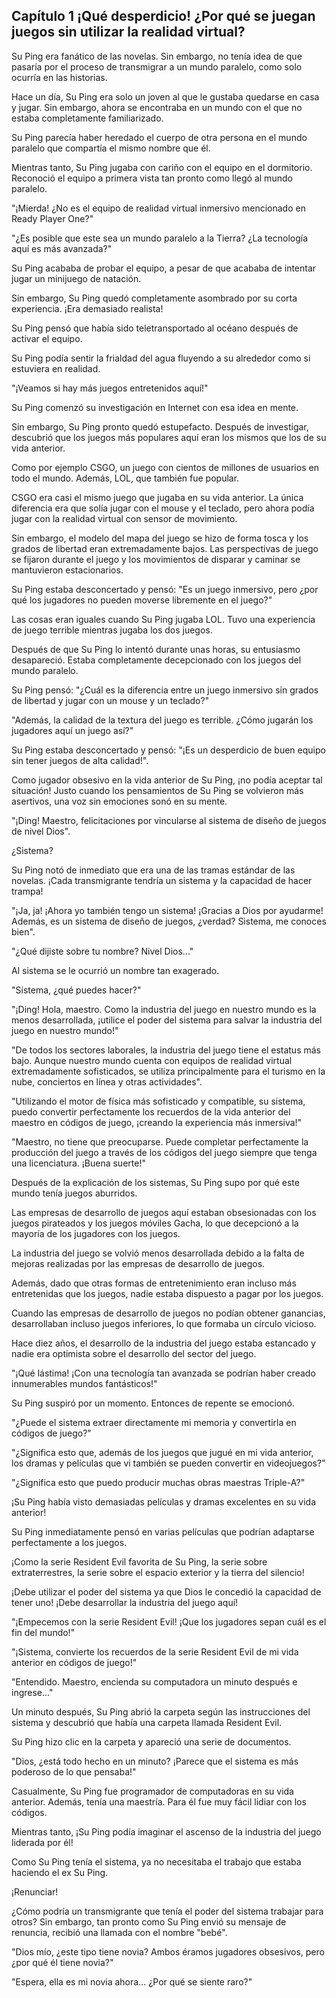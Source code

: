 
## Capítulo 1 ¡Qué desperdicio! ¿Por qué se juegan juegos sin utilizar la realidad virtual?


Su Ping era fanático de las novelas. Sin embargo, no tenía idea de que pasaría por el proceso de transmigrar a un mundo paralelo, como solo ocurría en las historias.

Hace un día, Su Ping era solo un joven al que le gustaba quedarse en casa y jugar. Sin embargo, ahora se encontraba en un mundo con el que no estaba completamente familiarizado.

Su Ping parecía haber heredado el cuerpo de otra persona en el mundo paralelo que compartía el mismo nombre que él.

Mientras tanto, Su Ping jugaba con cariño con el equipo en el dormitorio. Reconoció el equipo a primera vista tan pronto como llegó al mundo paralelo.

"¡Mierda! ¿No es el equipo de realidad virtual inmersivo mencionado en Ready Player One?"

"¿Es posible que este sea un mundo paralelo a la Tierra? ¿La tecnología aquí es más avanzada?"

Su Ping acababa de probar el equipo, a pesar de que acababa de intentar jugar un minijuego de natación.

Sin embargo, Su Ping quedó completamente asombrado por su corta experiencia.
¡Era demasiado realista!

Su Ping pensó que había sido teletransportado al océano después de activar el equipo.

Su Ping podía sentir la frialdad del agua fluyendo a su alrededor como si estuviera en realidad.

"¡Veamos si hay más juegos entretenidos aquí!"

Su Ping comenzó su investigación en Internet con esa idea en mente.

Sin embargo, Su Ping pronto quedó estupefacto. Después de investigar, descubrió que los juegos más populares aquí eran los mismos que los de su vida anterior.

Como por ejemplo CSGO, un juego con cientos de millones de usuarios en todo el mundo. Además, LOL, que también fue popular.

CSGO era casi el mismo juego que jugaba en su vida anterior. La única diferencia era que solía jugar con el mouse y el teclado, pero ahora podía jugar con la realidad virtual con sensor de movimiento.

Sin embargo, el modelo del mapa del juego se hizo de forma tosca y los grados de libertad eran extremadamente bajos. Las perspectivas de juego se fijaron durante el juego y los movimientos de disparar y caminar se mantuvieron estacionarios.

Su Ping estaba desconcertado y pensó: "Es un juego inmersivo, pero ¿por qué los jugadores no pueden moverse libremente en el juego?"

Las cosas eran iguales cuando Su Ping jugaba LOL. Tuvo una experiencia de juego terrible mientras jugaba los dos juegos.

Después de que Su Ping lo intentó durante unas horas, su entusiasmo desapareció. Estaba completamente decepcionado con los juegos del mundo paralelo.

Su Ping pensó: "¿Cuál es la diferencia entre un juego inmersivo sin grados de libertad y jugar con un mouse y un teclado?"

"Además, la calidad de la textura del juego es terrible. ¿Cómo jugarán los jugadores aquí un juego así?"

Su Ping estaba desconcertado y pensó: "¡Es un desperdicio de buen equipo sin tener juegos de alta calidad!".

Como jugador obsesivo en la vida anterior de Su Ping, ¡no podía aceptar tal situación!
Justo cuando los pensamientos de Su Ping se volvieron más asertivos, una voz sin emociones sonó en su mente.

"¡Ding! Maestro, felicitaciones por vincularse al sistema de diseño de juegos de nivel Dios".

¿Sistema?

Su Ping notó de inmediato que era una de las tramas estándar de las novelas. ¡Cada transmigrante tendría un sistema y la capacidad de hacer trampa!

"¡Ja, ja! ¡Ahora yo también tengo un sistema! ¡Gracias a Dios por ayudarme! Además, es un sistema de diseño de juegos, ¿verdad? Sistema, me conoces bien".

"¿Qué dijiste sobre tu nombre? Nivel Dios..."

Al sistema se le ocurrió un nombre tan exagerado.

"Sistema, ¿qué puedes hacer?"

"¡Ding! Hola, maestro. Como la industria del juego en nuestro mundo es la menos desarrollada, ¡utilice el poder del sistema para salvar la industria del juego en nuestro mundo!"

"De todos los sectores laborales, la industria del juego tiene el estatus más bajo. Aunque nuestro mundo cuenta con equipos de realidad virtual extremadamente sofisticados, se utiliza principalmente para el turismo en la nube, conciertos en línea y otras actividades".

"Utilizando el motor de física más sofisticado y compatible, su sistema, puedo convertir perfectamente los recuerdos de la vida anterior del maestro en códigos de juego, ¡creando la experiencia más inmersiva!"

"Maestro, no tiene que preocuparse. Puede completar perfectamente la producción del juego a través de los códigos del juego siempre que tenga una licenciatura. ¡Buena suerte!"

Después de la explicación de los sistemas, Su Ping supo por qué este mundo tenía juegos aburridos.

Las empresas de desarrollo de juegos aquí estaban obsesionadas con los juegos pirateados y los juegos móviles Gacha, lo que decepcionó a la mayoría de los jugadores con los juegos.

La industria del juego se volvió menos desarrollada debido a la falta de mejoras realizadas por las empresas de desarrollo de juegos.

Además, dado que otras formas de entretenimiento eran incluso más entretenidas que los juegos, nadie estaba dispuesto a pagar por los juegos.

Cuando las empresas de desarrollo de juegos no podían obtener ganancias, desarrollaban incluso juegos inferiores, lo que formaba un círculo vicioso.

Hace diez años, el desarrollo de la industria del juego estaba estancado y nadie era optimista sobre el desarrollo del sector del juego.

"¡Qué lástima! ¡Con una tecnología tan avanzada se podrían haber creado innumerables mundos fantásticos!"

Su Ping suspiró por un momento. Entonces de repente se emocionó.

"¿Puede el sistema extraer directamente mi memoria y convertirla en códigos de juego?"

"¿Significa esto que, además de los juegos que jugué en mi vida anterior, los dramas y películas que vi también se pueden convertir en videojuegos?"

"¿Significa esto que puedo producir muchas obras maestras Triple-A?"

¡Su Ping había visto demasiadas películas y dramas excelentes en su vida anterior!

Su Ping inmediatamente pensó en varias películas que podrían adaptarse perfectamente a los juegos.

¡Como la serie Resident Evil favorita de Su Ping, la serie sobre extraterrestres, la serie sobre el espacio exterior y la tierra del silencio!

¡Debe utilizar el poder del sistema ya que Dios le concedió la capacidad de tener uno! ¡Debe desarrollar la industria del juego aquí!

"¡Empecemos con la serie Resident Evil! ¡Que los jugadores sepan cuál es el fin del mundo!"

"¡Sistema, convierte los recuerdos de la serie Resident Evil de mi vida anterior en códigos de juego!"

"Entendido. Maestro, encienda su computadora un minuto después e ingrese..."

Un minuto después, Su Ping abrió la carpeta según las instrucciones del sistema y descubrió que había una carpeta llamada Resident Evil.

Su Ping hizo clic en la carpeta y apareció una serie de documentos.

"Dios, ¿está todo hecho en un minuto? ¡Parece que el sistema es más poderoso de lo que pensaba!"

Casualmente, Su Ping fue programador de computadoras en su vida anterior. Además, tenía una maestría. Para él fue muy fácil lidiar con los códigos.

Mientras tanto, ¡Su Ping podía imaginar el ascenso de la industria del juego liderada por él!

Como Su Ping tenía el sistema, ya no necesitaba el trabajo que estaba haciendo el ex Su Ping.

¡Renunciar!

¿Cómo podría un transmigrante que tenía el poder del sistema trabajar para otros?
Sin embargo, tan pronto como Su Ping envió su mensaje de renuncia, recibió una llamada con el nombre "bebé".

"Dios mío, ¿este tipo tiene novia? Ambos éramos jugadores obsesivos, pero ¿por qué él tiene novia?"

"Espera, ella es mi novia ahora... ¿Por qué se siente raro?"
